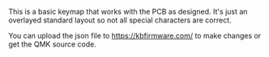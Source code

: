 This is a basic keymap that works with the PCB as designed. It's just an overlayed standard layout so not all special characters are correct.

You can upload the json file to https://kbfirmware.com/ to make changes or get the QMK source code.
